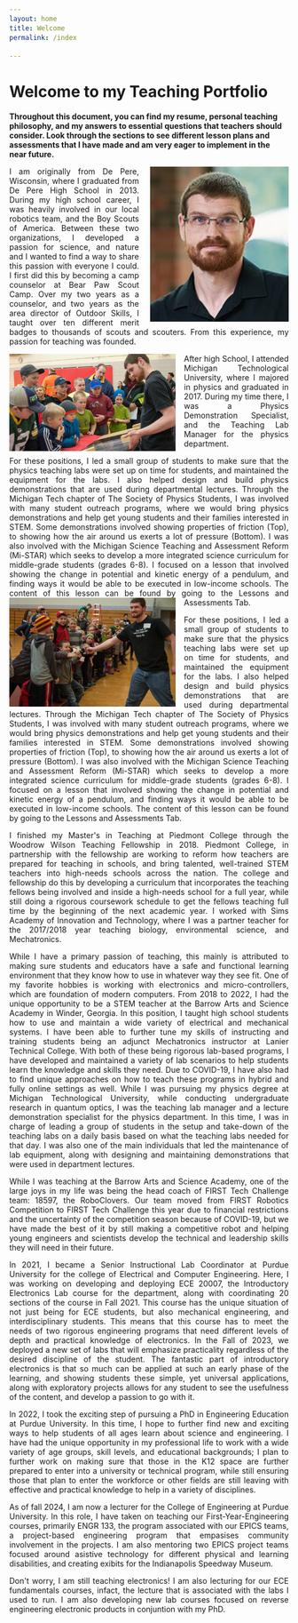 ```yaml
---
layout: home
title: Welcome
permalink: /index

---
```

# Welcome to my Teaching Portfolio

**Throughout this document, you can find my resume, personal teaching philosophy, and my answers to essential questions that teachers should consider. Look through the sections to see different lesson plans and assessments that I have made and am very eager to implement in the near future.**
<div style="text-align: justify;">
<p>
  <img src="_static/assets/images/me.jpg" alt="Ben Manning" style="float:right; margin-left: 20px; width:250px;">
</p>


I am originally from De Pere, Wisconsin, where I graduated from De Pere High School in 2013.  During my high school career, I was heavily involved in our local robotics team, and the Boy Scouts of America.  Between these two organizations, I developed a passion for science, and nature and I wanted to find a way to share this passion with everyone I could.  I first did this by becoming a camp counselor at Bear Paw Scout Camp.  Over my two years as a counselor, and two years as the area director of Outdoor Skills, I taught over ten different merit badges to thousands of scouts and scouters.  From this experience, my passion for teaching was founded.

<p>
  <img src="_static/assets/images/sps1.jpg" alt="Ben Manning" style="float:left; margin-right: 15px; width:300px;">

After high School, I attended Michigan Technological University, where I majored in physics and graduated in 2017. During my time there, I was a Physics Demonstration Specialist, and the Teaching Lab Manager for the physics department.


For these positions, I led  a  small  group of  students to  make sure that the physics teaching labs were  set up on time for students, and maintained the equipment for the labs. I also helped design and build physics demonstrations that are used during departmental  lectures.  Through the Michigan Tech chapter of The Society of Physics Students, I was involved with many student outreach programs, where we would bring physics demonstrations and help get young students and their families interested in STEM. Some demonstrations involved showing properties of friction (Top), to showing how the air around us exerts a lot of pressure (Bottom).  I was also involved with the Michigan Science Teaching and Assessment Reform (Mi-STAR) which seeks to develop a more integrated science curriculum for middle-grade students (grades 6-8).  I focused on a lesson that involved showing the change in potential and kinetic energy of a pendulum, and finding ways it would be able to be executed in low-income schools.  The content of this lesson can be found by going to the Lessons and Assessments Tab.
<img src="_static/assets/images/sps2.jpg" alt="Ben Manning" style="float:left; margin-right: 15px; width:300px;">
 
</p>
 

For these positions, I led  a  small  group of  students to  make sure that the physics teaching labs were  set up on time for students, and maintained the equipment for the labs. I also helped design and build physics demonstrations that are used during departmental  lectures.  Through the Michigan Tech chapter of The Society of Physics Students, I was involved with many student outreach programs, where we would bring physics demonstrations and help get young students and their families interested in STEM. Some demonstrations involved showing properties of friction (Top), to showing how the air around us exerts a lot of pressure (Bottom).  I was also involved with the Michigan Science Teaching and Assessment Reform (Mi-STAR) which seeks to develop a more integrated science curriculum for middle-grade students (grades 6-8).  I focused on a lesson that involved showing the change in potential and kinetic energy of a pendulum, and finding ways it would be able to be executed in low-income schools.  The content of this lesson can be found by going to the Lessons and Assessments Tab.

I finished my Master's in Teaching at Piedmont College through the Woodrow Wilson Teaching Fellowship in 2018. Piedmont College, in partnership with the fellowship are working to reform how teachers are prepared for teaching in schools, and bring talented, well-trained STEM teachers into high-needs schools across the nation. The college and fellowship do this by developing a curriculum that incorporates the teaching fellows being involved and inside a high-needs school for a full year, while still doing a rigorous coursework schedule to get the fellows teaching full time by the beginning of the next academic year.  I worked with Sims Academy of Innovation and Technology, where I was a partner teacher for the 2017/2018 year teaching biology, environmental science, and Mechatronics.  

While I have a primary passion of teaching, this mainly is attributed to making sure students and educators have a safe and functional learning environment that they know how to use in whatever way they see fit. One of my favorite hobbies is working with electronics and micro-controllers, which are foundation of modern computers. From 2018 to 2022, I had the unique opportunity to be a STEM teacher at the Barrow Arts and Science Academy in Winder, Georgia. In this position, I taught high school students how to use and maintain a wide variety of electrical and mechanical systems. I have been able to further tune my skills of instructing and training students being an adjunct Mechatronics instructor at Lanier Technical College. With both of these being rigorous lab-based programs, I have developed and maintained a variety of lab scenarios to help students learn the knowledge and skills they need. Due to COVID-19, I have also had to find unique approaches on how to teach these programs in hybrid and fully online settings as well. While I was pursuing my physics degree at Michigan Technological University, while conducting undergraduate research in quantum optics, I was the teaching lab manager and a lecture demonstration specialist for the physics department. In this time, I was in charge of leading a group of students in the setup and take-down of the teaching labs on a daily basis based on what the teaching labs needed for that day. I was also one of the main individuals that led the maintenance of lab equipment, along with designing and maintaining demonstrations that were used in department lectures. 

While I was teaching at the Barrow Arts and Science Academy, one of the large joys in my life was being the head coach of FIRST Tech Challenge team: 18597, the RoboClovers. Our team moved from FIRST Robotics Competition to FIRST Tech Challenge this year due to financial restrictions and the uncertainty of the competition season because of COVID-19, but we have made the best of it by still making a competitive robot and helping young engineers and scientists develop the technical and leadership skills they will need in their future. 

In 2021, I became a Senior Instructional Lab Coordinator at Purdue University for the college of Electrical and Computer Engineering.  Here, I was working on developing and deploying ECE 20007, the Introductory Electronics Lab course for the department, along with coordinating 20 sections of the course in Fall 2021.  This course has the unique situation of not just being for ECE students, but also mechanical engineering, and interdisciplinary students.  This means that this course has to meet the needs of two rigorous engineering programs that need different levels of depth and practical knowledge of electronics. In the Fall of 2023, we deployed a new set of labs that will emphasize practicality regardless of the desired discipline of the student.  The fantastic part of introductory electronics is that so much can be applied at such an early phase of the learning, and showing students these simple, yet universal applications, along with exploratory projects allows for any student to see the usefulness of the content, and develop a passion to go with it.  

In 2022, I took the exciting step of pursuing a PhD in Engineering Education at Purdue University.  In this time, I hope to further find new and exciting ways to help students of all ages learn about science and engineering.  I have had the unique opportunity in my professional life to work with a wide variety of age groups, skill levels, and educational backgrounds; I plan to further work on making sure that those in the K12 space are further prepared to enter into a university or technical program, while still ensuring those that plan to enter the workforce or other fields are still leaving with effective and practical knowledge to help in a variety of disciplines.

As of fall 2024, I am now a lecturer for the College of Engineering at Purdue University.  In this role, I have taken on teaching our First-Year-Engineering courses, primarily ENGR 133, the program associated with our EPICS teams, a project-based engineering program that empasises community involvement in the projects.  I am also mentoring two EPICS project teams focused around asistive technology for different physical and learning disabilities, and creating exibits for the Indianapolis Speedway Museum.

Don't worry, I am still teaching electronics!  I am also lecturing for our ECE fundamentals courses, infact, the lecture that is associated with the labs I used to run.  I am also developing new lab courses focused on reverse engineering electronic products in conjuntion with my PhD.

</div>

